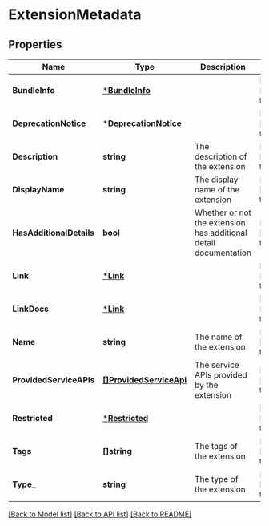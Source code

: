 # ExtensionMetadata

## Properties
Name | Type | Description | Notes
------------ | ------------- | ------------- | -------------
**BundleInfo** | [***BundleInfo**](BundleInfo.md) |  | [optional] [default to null]
**DeprecationNotice** | [***DeprecationNotice**](DeprecationNotice.md) |  | [optional] [default to null]
**Description** | **string** | The description of the extension | [optional] [default to null]
**DisplayName** | **string** | The display name of the extension | [optional] [default to null]
**HasAdditionalDetails** | **bool** | Whether or not the extension has additional detail documentation | [optional] [default to null]
**Link** | [***Link**](Link.md) |  | [optional] [default to null]
**LinkDocs** | [***Link**](Link.md) |  | [optional] [default to null]
**Name** | **string** | The name of the extension | [optional] [default to null]
**ProvidedServiceAPIs** | [**[]ProvidedServiceApi**](ProvidedServiceAPI.md) | The service APIs provided by the extension | [optional] [default to null]
**Restricted** | [***Restricted**](Restricted.md) |  | [optional] [default to null]
**Tags** | **[]string** | The tags of the extension | [optional] [default to null]
**Type_** | **string** | The type of the extension | [optional] [default to null]

[[Back to Model list]](../README.md#documentation-for-models) [[Back to API list]](../README.md#documentation-for-api-endpoints) [[Back to README]](../README.md)

